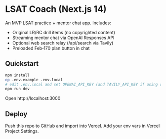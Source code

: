 # LSAT Coach (Next.js 14)

An MVP LSAT practice + mentor chat app. Includes:
- Original LR/RC drill items (no copyrighted content)
- Streaming mentor chat via OpenAI Responses API
- Optional web search relay (/api/search via Tavily)
- Preloaded Feb‑170 plan button in chat

## Quickstart

```bash
npm install
cp .env.example .env.local
# edit .env.local and set OPENAI_API_KEY (and TAVILY_API_KEY if using search)
npm run dev
```

Open http://localhost:3000

## Deploy

Push this repo to GitHub and import into Vercel. Add your env vars in Vercel Project Settings.
